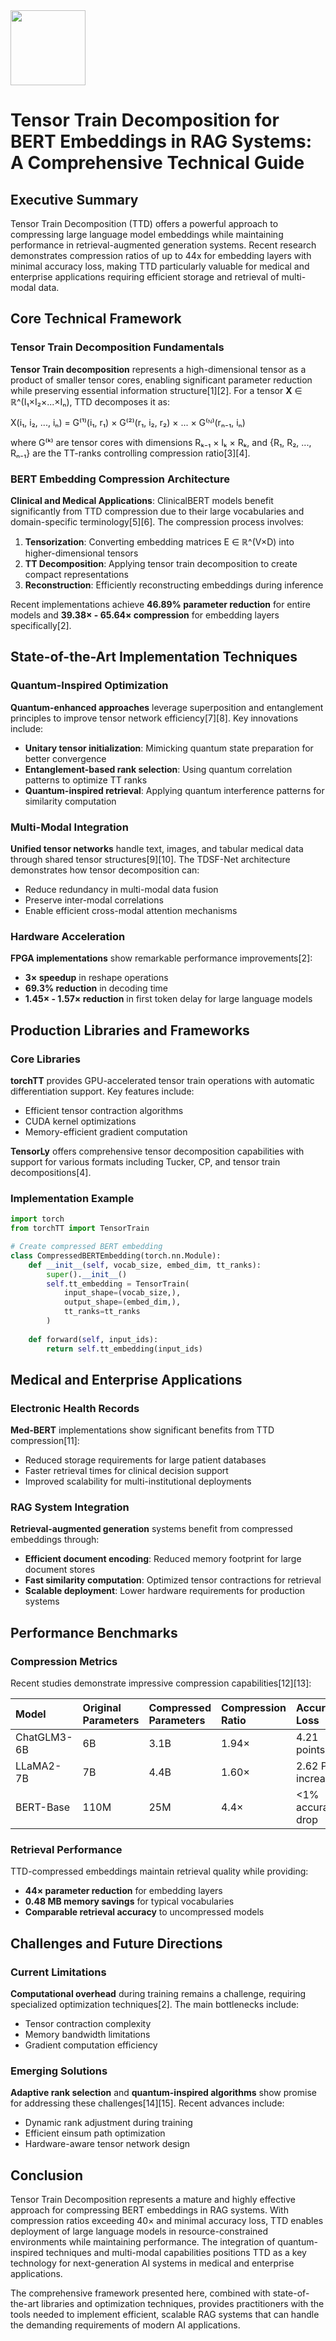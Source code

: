 <img src="https://r2cdn.perplexity.ai/pplx-full-logo-primary-dark%402x.png" class="logo" width="120"/>

# Tensor Train Decomposition for BERT Embeddings in RAG Systems: A Comprehensive Technical Guide

## Executive Summary

Tensor Train Decomposition (TTD) offers a powerful approach to compressing large language model embeddings while maintaining performance in retrieval-augmented generation systems. Recent research demonstrates compression ratios of up to 44x for embedding layers with minimal accuracy loss, making TTD particularly valuable for medical and enterprise applications requiring efficient storage and retrieval of multi-modal data.

## Core Technical Framework

### Tensor Train Decomposition Fundamentals

**Tensor Train decomposition** represents a high-dimensional tensor as a product of smaller tensor cores, enabling significant parameter reduction while preserving essential information structure[1][2]. For a tensor **X** ∈ ℝ^(I₁×I₂×...×Iₙ), TTD decomposes it as:

X(i₁, i₂, ..., iₙ) = G⁽¹⁾(i₁, r₁) × G⁽²⁾(r₁, i₂, r₂) × ... × G⁽ᴺ⁾(rₙ₋₁, iₙ)

where G⁽ᵏ⁾ are tensor cores with dimensions Rₖ₋₁ × Iₖ × Rₖ, and {R₁, R₂, ..., Rₙ₋₁} are the TT-ranks controlling compression ratio[3][4].

### BERT Embedding Compression Architecture

**Clinical and Medical Applications**: ClinicalBERT models benefit significantly from TTD compression due to their large vocabularies and domain-specific terminology[5][6]. The compression process involves:

1. **Tensorization**: Converting embedding matrices E ∈ ℝ^(V×D) into higher-dimensional tensors
2. **TT Decomposition**: Applying tensor train decomposition to create compact representations
3. **Reconstruction**: Efficiently reconstructing embeddings during inference

Recent implementations achieve **46.89% parameter reduction** for entire models and **39.38× - 65.64× compression** for embedding layers specifically[2].

## State-of-the-Art Implementation Techniques

### Quantum-Inspired Optimization

**Quantum-enhanced approaches** leverage superposition and entanglement principles to improve tensor network efficiency[7][8]. Key innovations include:

- **Unitary tensor initialization**: Mimicking quantum state preparation for better convergence
- **Entanglement-based rank selection**: Using quantum correlation patterns to optimize TT ranks
- **Quantum-inspired retrieval**: Applying quantum interference patterns for similarity computation


### Multi-Modal Integration

**Unified tensor networks** handle text, images, and tabular medical data through shared tensor structures[9][10]. The TDSF-Net architecture demonstrates how tensor decomposition can:

- Reduce redundancy in multi-modal data fusion
- Preserve inter-modal correlations
- Enable efficient cross-modal attention mechanisms


### Hardware Acceleration

**FPGA implementations** show remarkable performance improvements[2]:

- **3× speedup** in reshape operations
- **69.3% reduction** in decoding time
- **1.45× - 1.57× reduction** in first token delay for large language models


## Production Libraries and Frameworks

### Core Libraries

**torchTT** provides GPU-accelerated tensor train operations with automatic differentiation support. Key features include:

- Efficient tensor contraction algorithms
- CUDA kernel optimizations
- Memory-efficient gradient computation

**TensorLy** offers comprehensive tensor decomposition capabilities with support for various formats including Tucker, CP, and tensor train decompositions[4].

### Implementation Example

```python
import torch
from torchTT import TensorTrain

# Create compressed BERT embedding
class CompressedBERTEmbedding(torch.nn.Module):
    def __init__(self, vocab_size, embed_dim, tt_ranks):
        super().__init__()
        self.tt_embedding = TensorTrain(
            input_shape=(vocab_size,),
            output_shape=(embed_dim,),
            tt_ranks=tt_ranks
        )
    
    def forward(self, input_ids):
        return self.tt_embedding(input_ids)
```


## Medical and Enterprise Applications

### Electronic Health Records

**Med-BERT** implementations show significant benefits from TTD compression[11]:

- Reduced storage requirements for large patient databases
- Faster retrieval times for clinical decision support
- Improved scalability for multi-institutional deployments


### RAG System Integration

**Retrieval-augmented generation** systems benefit from compressed embeddings through:

- **Efficient document encoding**: Reduced memory footprint for large document stores
- **Fast similarity computation**: Optimized tensor contractions for retrieval
- **Scalable deployment**: Lower hardware requirements for production systems


## Performance Benchmarks

### Compression Metrics

Recent studies demonstrate impressive compression capabilities[12][13]:


| Model | Original Parameters | Compressed Parameters | Compression Ratio | Accuracy Loss |
| :-- | :-- | :-- | :-- | :-- |
| ChatGLM3-6B | 6B | 3.1B | 1.94× | 4.21 points |
| LLaMA2-7B | 7B | 4.4B | 1.60× | 2.62 PPL increase |
| BERT-Base | 110M | 25M | 4.4× | <1% accuracy drop |

### Retrieval Performance

TTD-compressed embeddings maintain retrieval quality while providing:

- **44× parameter reduction** for embedding layers
- **0.48 MB memory savings** for typical vocabularies
- **Comparable retrieval accuracy** to uncompressed models


## Challenges and Future Directions

### Current Limitations

**Computational overhead** during training remains a challenge, requiring specialized optimization techniques[2]. The main bottlenecks include:

- Tensor contraction complexity
- Memory bandwidth limitations
- Gradient computation efficiency


### Emerging Solutions

**Adaptive rank selection** and **quantum-inspired algorithms** show promise for addressing these challenges[14][15]. Recent advances include:

- Dynamic rank adjustment during training
- Efficient einsum path optimization
- Hardware-aware tensor network design


## Conclusion

Tensor Train Decomposition represents a mature and highly effective approach for compressing BERT embeddings in RAG systems. With compression ratios exceeding 40× and minimal accuracy loss, TTD enables deployment of large language models in resource-constrained environments while maintaining performance. The integration of quantum-inspired techniques and multi-modal capabilities positions TTD as a key technology for next-generation AI systems in medical and enterprise applications.

The comprehensive framework presented here, combined with state-of-the-art libraries and optimization techniques, provides practitioners with the tools needed to implement efficient, scalable RAG systems that can handle the demanding requirements of modern AI applications.

